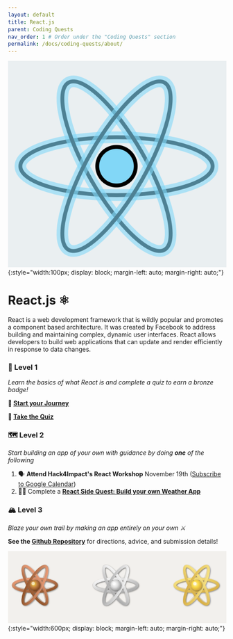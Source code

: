 ```yaml
---
layout: default
title: React.js
parent: Coding Quests
nav_order: 1 # Order under the "Coding Quests" section
permalink: /docs/coding-quests/about/
---
```


![logo](react_pngs/react-badge.png){:style="width:100px; display: block; margin-left: auto; margin-right: auto;"}

# React.js ⚛

React is a web development framework that is wildly popular and promotes a component based architecture. It was created by Facebook to address building and maintaining complex, dynamic user interfaces. React allows developers to build web applications that can update and render efficiently in response to data changes.

### 🔭 Level 1

_Learn the basics of what React is and complete a quiz to earn a bronze badge!_

**📄 [Start your Journey](https://docs.google.com/document/d/1L0hJvgYaieCaWLcDV3GWahOx1ePttg_Fw-OZKf9_O1w/edit?tab=t.0#heading=h.nbh7wby3scga)**

**📝 [Take the Quiz](https://docs.google.com/forms/d/e/1FAIpQLSfH1R2lsM85JQHq454_-SPmR3AWSCoQsoHEojo2M2k7bIJRoQ/viewform?usp=sf_link)**

### 🗺️ Level 2

_Start building an app of your own with guidance by doing **one** of the following_

1. 🗣️ **Attend Hack4Impact's React Workshop** November 19th ([Subscribe to Google Calendar](https://calendar.google.com/calendar/u/0?cid=Y19iZDQyZWYwMzQwZmU1ZGZhYTk5NGI5NDQyNWM2YzE1Y2M0NThmYWE5YmZhNzg0MGY0N2E3MTUzYzg5NTY4YWE0QGdyb3VwLmNhbGVuZGFyLmdvb2dsZS5jb20))
2. 🧑‍💻 Complete a **[React Side Quest: Build your own Weather App](https://github.com/BU-Spark-Learning-Ambassadors/react-level-2)**

### 🏔️ Level 3

_Blaze your own trail by making an app entirely on your own ⚔_

**See the [Github Repository](https://github.com/BU-Spark-Learning-Ambassadors/react-level-3)** for directions, advice, and submission details!

![badge colors](react_pngs/react-badges.png){:style="width:600px; display: block; margin-left: auto; margin-right: auto;"}
